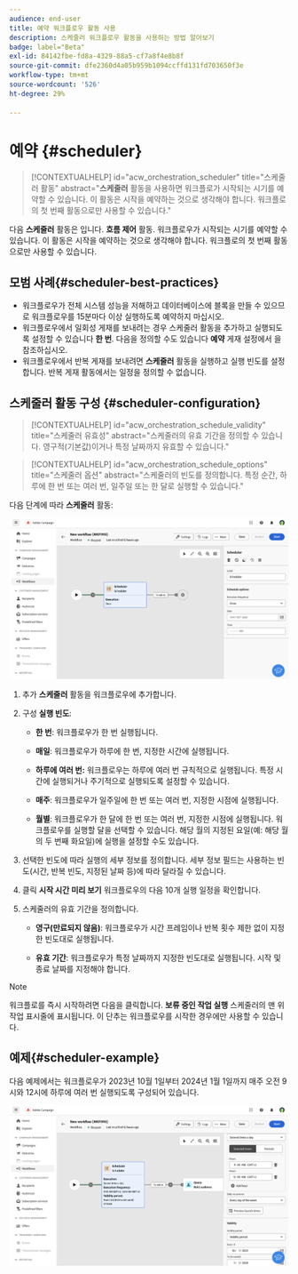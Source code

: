 ```yaml
---
audience: end-user
title: 예약 워크플로우 활동 사용
description: 스케줄러 워크플로우 활동을 사용하는 방법 알아보기
badge: label="Beta"
exl-id: 84142fbe-fd8a-4329-88a5-cf7a8f4e8b8f
source-git-commit: dfe2360d4a05b959b1094ccffd131fd703650f3e
workflow-type: tm+mt
source-wordcount: '526'
ht-degree: 29%

---
```


# 예약 {#scheduler}


>[!CONTEXTUALHELP]
>id="acw_orchestration_scheduler"
>title="스케줄러 활동"
>abstract="**스케줄러** 활동을 사용하면 워크플로가 시작되는 시기를 예약할 수 있습니다. 이 활동은 시작을 예약하는 것으로 생각해야 합니다. 워크플로의 첫 번째 활동으로만 사용할 수 있습니다."


다음 **스케줄러** 활동은 입니다. **흐름 제어** 활동. 워크플로우가 시작되는 시기를 예약할 수 있습니다. 이 활동은 시작을 예약하는 것으로 생각해야 합니다. 워크플로의 첫 번째 활동으로만 사용할 수 있습니다.

## 모범 사례{#scheduler-best-practices}

* 워크플로우가 전체 시스템 성능을 저해하고 데이터베이스에 블록을 만들 수 있으므로 워크플로우를 15분마다 이상 실행하도록 예약하지 마십시오.
* 워크플로우에서 일회성 게재를 보내려는 경우 스케줄러 활동을 추가하고 실행되도록 설정할 수 있습니다 **한 번**. 다음을 정의할 수도 있습니다 **예약** 게재 설정에서 을 참조하십시오.
* 워크플로우에서 반복 게재를 보내려면 **스케줄러** 활동을 실행하고 실행 빈도를 설정합니다. 반복 게재 활동에서는 일정을 정의할 수 없습니다.

## 스케줄러 활동 구성 {#scheduler-configuration}

>[!CONTEXTUALHELP]
>id="acw_orchestration_schedule_validity"
>title="스케줄러 유효성"
>abstract="스케줄러의 유효 기간을 정의할 수 있습니다. 영구적(기본값)이거나 특정 날짜까지 유효할 수 있습니다."


>[!CONTEXTUALHELP]
>id="acw_orchestration_schedule_options"
>title="스케줄러 옵션"
>abstract="스케줄러의 빈도를 정의합니다. 특정 순간, 하루에 한 번 또는 여러 번, 일주일 또는 한 달로 실행할 수 있습니다."

다음 단계에 따라 **스케줄러** 활동:

![](../assets/workflow-scheduler.png)

1. 추가 **스케줄러** 활동을 워크플로우에 추가합니다.

1. 구성 **실행 빈도**:

   * **한 번**: 워크플로우가 한 번 실행됩니다.

   * **매일**: 워크플로우가 하루에 한 번, 지정한 시간에 실행됩니다.

   * **하루에 여러 번:** 워크플로우는 하루에 여러 번 규칙적으로 실행됩니다. 특정 시간에 실행되거나 주기적으로 실행되도록 설정할 수 있습니다.

   * **매주**: 워크플로우가 일주일에 한 번 또는 여러 번, 지정한 시점에 실행됩니다.

   * **월별**: 워크플로우가 한 달에 한 번 또는 여러 번, 지정한 시점에 실행됩니다. 워크플로우를 실행할 달을 선택할 수 있습니다. 해당 월의 지정된 요일(예: 해당 월의 두 번째 화요일)에 실행을 설정할 수도 있습니다.

1. 선택한 빈도에 따라 실행의 세부 정보를 정의합니다. 세부 정보 필드는 사용하는 빈도(시간, 반복 빈도, 지정된 날짜 등)에 따라 달라질 수 있습니다.

1. 클릭 **시작 시간 미리 보기** 워크플로우의 다음 10개 실행 일정을 확인합니다.

1. 스케줄러의 유효 기간을 정의합니다.

   * **영구(만료되지 않음)**: 워크플로우가 시간 프레임이나 반복 횟수 제한 없이 지정한 빈도대로 실행됩니다.

   * **유효 기간**: 워크플로우가 특정 날짜까지 지정한 빈도대로 실행됩니다. 시작 및 종료 날짜를 지정해야 합니다.

>[!NOTE]
>
>워크플로를 즉시 시작하려면 다음을 클릭합니다. **보류 중인 작업 실행** 스케줄러의 맨 위 작업 표시줄에 표시됩니다. 이 단추는 워크플로우를 시작한 경우에만 사용할 수 있습니다.

## 예제{#scheduler-example}

다음 예제에서는 워크플로우가 2023년 10월 1일부터 2024년 1월 1일까지 매주 오전 9시와 12시에 하루에 여러 번 실행되도록 구성되어 있습니다.

![](../assets/workflow-scheduler2.png)
